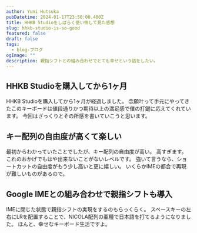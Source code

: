 ```yaml
---
author: Yuni Hutsuka
pubDatetime: 2024-01-17T23:50:00.400Z
title: HHKB Studioをしばらく使い倒して見た感想
slug: hhkb-studio-is-so-good
featured: false
draft: false
tags:
  - blog-ブログ
ogImage: ""
description: 親指シフトとの組み合わせでとても幸せという話をしたい。
---
```


## HHKB Studioを購入してから1ヶ月

HHKB Studioを購入してから1ヶ月が経過しました。
念願叶って手元にやってきたこのキーボードは値段通りかつ期待以上の満足感で僕の打鍵に応えてくれています。
今回はざっくりとその所感を書いていこうと思います。

## キー配列の自由度が高くて楽しい

最初からわかっていたことでしたが、キー配列の自由度が高い。
高すぎます。
これのおかげでもはや出来ないことがないレベルです。
強いて言うなら、ショートカットの自由度がもう少し高いと更に嬉しい。
いくらかIMEの都合で再現が難しいものがあるので。

## Google IMEとの組み合わせで親指シフトも導入

IMEに閉じた状態で親指シフトの実現をするのもらっくらく。
スペースキーの左右にLRを配置することで、NICOLA配列の亜種で日本語を打てるようになりました。
ほんと、幸せなキーボード生活ですよ。
